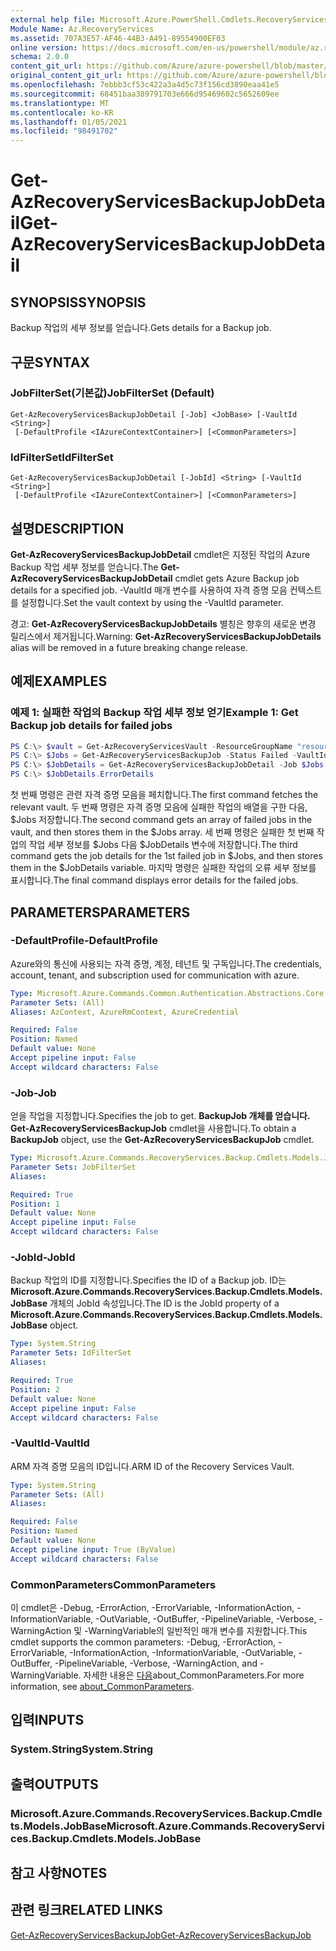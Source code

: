 ```yaml
---
external help file: Microsoft.Azure.PowerShell.Cmdlets.RecoveryServices.Backup.dll-Help.xml
Module Name: Az.RecoveryServices
ms.assetid: 707A3E57-AF46-44B3-A491-89554900EF03
online version: https://docs.microsoft.com/en-us/powershell/module/az.recoveryservices/get-azrecoveryservicesbackupjobdetail
schema: 2.0.0
content_git_url: https://github.com/Azure/azure-powershell/blob/master/src/RecoveryServices/RecoveryServices/help/Get-AzRecoveryServicesBackupJobDetail.md
original_content_git_url: https://github.com/Azure/azure-powershell/blob/master/src/RecoveryServices/RecoveryServices/help/Get-AzRecoveryServicesBackupJobDetail.md
ms.openlocfilehash: 7ebbb3cf53c422a3a4d5c73f156cd3890eaa41e5
ms.sourcegitcommit: 68451baa389791703e666d95469602c5652609ee
ms.translationtype: MT
ms.contentlocale: ko-KR
ms.lasthandoff: 01/05/2021
ms.locfileid: "98491702"
---
```

# <span data-ttu-id="722d2-101">Get-AzRecoveryServicesBackupJobDetail</span><span class="sxs-lookup"><span data-stu-id="722d2-101">Get-AzRecoveryServicesBackupJobDetail</span></span>

## <span data-ttu-id="722d2-102">SYNOPSIS</span><span class="sxs-lookup"><span data-stu-id="722d2-102">SYNOPSIS</span></span>

<span data-ttu-id="722d2-103">Backup 작업의 세부 정보를 얻습니다.</span><span class="sxs-lookup"><span data-stu-id="722d2-103">Gets details for a Backup job.</span></span>

## <span data-ttu-id="722d2-104">구문</span><span class="sxs-lookup"><span data-stu-id="722d2-104">SYNTAX</span></span>

### <span data-ttu-id="722d2-105">JobFilterSet(기본값)</span><span class="sxs-lookup"><span data-stu-id="722d2-105">JobFilterSet (Default)</span></span>
```
Get-AzRecoveryServicesBackupJobDetail [-Job] <JobBase> [-VaultId <String>]
 [-DefaultProfile <IAzureContextContainer>] [<CommonParameters>]
```

### <span data-ttu-id="722d2-106">IdFilterSet</span><span class="sxs-lookup"><span data-stu-id="722d2-106">IdFilterSet</span></span>
```
Get-AzRecoveryServicesBackupJobDetail [-JobId] <String> [-VaultId <String>]
 [-DefaultProfile <IAzureContextContainer>] [<CommonParameters>]
```

## <span data-ttu-id="722d2-107">설명</span><span class="sxs-lookup"><span data-stu-id="722d2-107">DESCRIPTION</span></span>

<span data-ttu-id="722d2-108">**Get-AzRecoveryServicesBackupJobDetail** cmdlet은 지정된 작업의 Azure Backup 작업 세부 정보를 얻습니다.</span><span class="sxs-lookup"><span data-stu-id="722d2-108">The **Get-AzRecoveryServicesBackupJobDetail** cmdlet gets Azure Backup job details for a specified job.</span></span>
<span data-ttu-id="722d2-109">-VaultId 매개 변수를 사용하여 자격 증명 모음 컨텍스트를 설정합니다.</span><span class="sxs-lookup"><span data-stu-id="722d2-109">Set the vault context by using the -VaultId parameter.</span></span>

<span data-ttu-id="722d2-110">경고: **Get-AzRecoveryServicesBackupJobDetails** 별칭은 향후의 새로운 변경 릴리스에서 제거됩니다.</span><span class="sxs-lookup"><span data-stu-id="722d2-110">Warning: **Get-AzRecoveryServicesBackupJobDetails** alias will be removed in a future breaking change release.</span></span>

## <span data-ttu-id="722d2-111">예제</span><span class="sxs-lookup"><span data-stu-id="722d2-111">EXAMPLES</span></span>

### <span data-ttu-id="722d2-112">예제 1: 실패한 작업의 Backup 작업 세부 정보 얻기</span><span class="sxs-lookup"><span data-stu-id="722d2-112">Example 1: Get Backup job details for failed jobs</span></span>

```powershell
PS C:\> $vault = Get-AzRecoveryServicesVault -ResourceGroupName "resourceGroup" -Name "vaultName"
PS C:\> $Jobs = Get-AzRecoveryServicesBackupJob -Status Failed -VaultId $vault.ID
PS C:\> $JobDetails = Get-AzRecoveryServicesBackupJobDetail -Job $Jobs[0] -VaultId $vault.ID
PS C:\> $JobDetails.ErrorDetails
```

<span data-ttu-id="722d2-113">첫 번째 명령은 관련 자격 증명 모음을 페치합니다.</span><span class="sxs-lookup"><span data-stu-id="722d2-113">The first command fetches the relevant vault.</span></span> <span data-ttu-id="722d2-114">두 번째 명령은 자격 증명 모음에 실패한 작업의 배열을 구한 다음, $Jobs 저장합니다.</span><span class="sxs-lookup"><span data-stu-id="722d2-114">The second command gets an array of failed jobs in the vault, and then stores them in the $Jobs array.</span></span>
<span data-ttu-id="722d2-115">세 번째 명령은 실패한 첫 번째 작업의 작업 세부 정보를 $Jobs 다음 $JobDetails 변수에 저장합니다.</span><span class="sxs-lookup"><span data-stu-id="722d2-115">The third command gets the job details for the 1st failed job in $Jobs, and then stores them in the $JobDetails variable.</span></span>
<span data-ttu-id="722d2-116">마지막 명령은 실패한 작업의 오류 세부 정보를 표시합니다.</span><span class="sxs-lookup"><span data-stu-id="722d2-116">The final command displays error details for the failed jobs.</span></span>

## <span data-ttu-id="722d2-117">PARAMETERS</span><span class="sxs-lookup"><span data-stu-id="722d2-117">PARAMETERS</span></span>

### <span data-ttu-id="722d2-118">-DefaultProfile</span><span class="sxs-lookup"><span data-stu-id="722d2-118">-DefaultProfile</span></span>

<span data-ttu-id="722d2-119">Azure와의 통신에 사용되는 자격 증명, 계정, 테넌트 및 구독입니다.</span><span class="sxs-lookup"><span data-stu-id="722d2-119">The credentials, account, tenant, and subscription used for communication with azure.</span></span>

```yaml
Type: Microsoft.Azure.Commands.Common.Authentication.Abstractions.Core.IAzureContextContainer
Parameter Sets: (All)
Aliases: AzContext, AzureRmContext, AzureCredential

Required: False
Position: Named
Default value: None
Accept pipeline input: False
Accept wildcard characters: False
```

### <span data-ttu-id="722d2-120">-Job</span><span class="sxs-lookup"><span data-stu-id="722d2-120">-Job</span></span>

<span data-ttu-id="722d2-121">얻을 작업을 지정합니다.</span><span class="sxs-lookup"><span data-stu-id="722d2-121">Specifies the job to get.</span></span>
<span data-ttu-id="722d2-122">**BackupJob 개체를 얻습니다.** **Get-AzRecoveryServicesBackupJob** cmdlet을 사용합니다.</span><span class="sxs-lookup"><span data-stu-id="722d2-122">To obtain a **BackupJob** object, use the **Get-AzRecoveryServicesBackupJob** cmdlet.</span></span>

```yaml
Type: Microsoft.Azure.Commands.RecoveryServices.Backup.Cmdlets.Models.JobBase
Parameter Sets: JobFilterSet
Aliases:

Required: True
Position: 1
Default value: None
Accept pipeline input: False
Accept wildcard characters: False
```

### <span data-ttu-id="722d2-123">-JobId</span><span class="sxs-lookup"><span data-stu-id="722d2-123">-JobId</span></span>

<span data-ttu-id="722d2-124">Backup 작업의 ID를 지정합니다.</span><span class="sxs-lookup"><span data-stu-id="722d2-124">Specifies the ID of a Backup job.</span></span>
<span data-ttu-id="722d2-125">ID는 **Microsoft.Azure.Commands.RecoveryServices.Backup.Cmdlets.Models.JobBase** 개체의 JobId 속성입니다.</span><span class="sxs-lookup"><span data-stu-id="722d2-125">The ID is the JobId property of a **Microsoft.Azure.Commands.RecoveryServices.Backup.Cmdlets.Models.JobBase** object.</span></span>

```yaml
Type: System.String
Parameter Sets: IdFilterSet
Aliases:

Required: True
Position: 2
Default value: None
Accept pipeline input: False
Accept wildcard characters: False
```

### <span data-ttu-id="722d2-126">-VaultId</span><span class="sxs-lookup"><span data-stu-id="722d2-126">-VaultId</span></span>

<span data-ttu-id="722d2-127">ARM 자격 증명 모음의 ID입니다.</span><span class="sxs-lookup"><span data-stu-id="722d2-127">ARM ID of the Recovery Services Vault.</span></span>

```yaml
Type: System.String
Parameter Sets: (All)
Aliases:

Required: False
Position: Named
Default value: None
Accept pipeline input: True (ByValue)
Accept wildcard characters: False
```

### <span data-ttu-id="722d2-128">CommonParameters</span><span class="sxs-lookup"><span data-stu-id="722d2-128">CommonParameters</span></span>
<span data-ttu-id="722d2-129">이 cmdlet은 -Debug, -ErrorAction, -ErrorVariable, -InformationAction, -InformationVariable, -OutVariable, -OutBuffer, -PipelineVariable, -Verbose, -WarningAction 및 -WarningVariable의 일반적인 매개 변수를 지원합니다.</span><span class="sxs-lookup"><span data-stu-id="722d2-129">This cmdlet supports the common parameters: -Debug, -ErrorAction, -ErrorVariable, -InformationAction, -InformationVariable, -OutVariable, -OutBuffer, -PipelineVariable, -Verbose, -WarningAction, and -WarningVariable.</span></span> <span data-ttu-id="722d2-130">자세한 내용은 [다음](http://go.microsoft.com/fwlink/?LinkID=113216)about_CommonParameters.</span><span class="sxs-lookup"><span data-stu-id="722d2-130">For more information, see [about_CommonParameters](http://go.microsoft.com/fwlink/?LinkID=113216).</span></span>

## <span data-ttu-id="722d2-131">입력</span><span class="sxs-lookup"><span data-stu-id="722d2-131">INPUTS</span></span>

### <span data-ttu-id="722d2-132">System.String</span><span class="sxs-lookup"><span data-stu-id="722d2-132">System.String</span></span>

## <span data-ttu-id="722d2-133">출력</span><span class="sxs-lookup"><span data-stu-id="722d2-133">OUTPUTS</span></span>

### <span data-ttu-id="722d2-134">Microsoft.Azure.Commands.RecoveryServices.Backup.Cmdlets.Models.JobBase</span><span class="sxs-lookup"><span data-stu-id="722d2-134">Microsoft.Azure.Commands.RecoveryServices.Backup.Cmdlets.Models.JobBase</span></span>

## <span data-ttu-id="722d2-135">참고 사항</span><span class="sxs-lookup"><span data-stu-id="722d2-135">NOTES</span></span>

## <span data-ttu-id="722d2-136">관련 링크</span><span class="sxs-lookup"><span data-stu-id="722d2-136">RELATED LINKS</span></span>

[<span data-ttu-id="722d2-137">Get-AzRecoveryServicesBackupJob</span><span class="sxs-lookup"><span data-stu-id="722d2-137">Get-AzRecoveryServicesBackupJob</span></span>](./Get-AzRecoveryServicesBackupJob.md)
